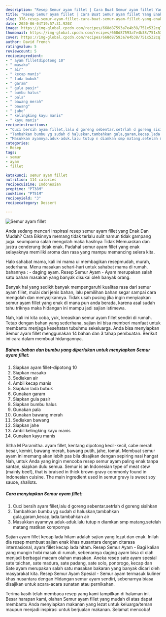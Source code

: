```yaml
---
description: "Resep Semur ayam fillet | Cara Buat Semur ayam fillet Yang Enak Banget"
title: "Resep Semur ayam fillet | Cara Buat Semur ayam fillet Yang Enak Banget"
slug: 376-resep-semur-ayam-fillet-cara-buat-semur-ayam-fillet-yang-enak-banget
date: 2020-06-04T19:57:31.920Z
image: https://img-global.cpcdn.com/recipes/668d87593a7e4b38/751x532cq70/semur-ayam-fillet-foto-resep-utama.jpg
thumbnail: https://img-global.cpcdn.com/recipes/668d87593a7e4b38/751x532cq70/semur-ayam-fillet-foto-resep-utama.jpg
cover: https://img-global.cpcdn.com/recipes/668d87593a7e4b38/751x532cq70/semur-ayam-fillet-foto-resep-utama.jpg
author: David French
ratingvalue: 5
reviewcount: 5
recipeingredient:
- " ayam filletdipotong 10"
- " masako"
- " air"
- " kecap manis"
- " lada bubuk"
- " garam"
- " gula pasir"
- " bumbu halus"
- " pala"
- " bawang merah"
- " bawang"
- " jahe"
- " kelingking kayu manis"
- " kayu manis"
recipeinstructions:
- "Cuci bersih ayam fillet,lalu d goreng sebentar.setrlah d goreng sisihkan"
- "Tambahkan bumbu yg sudah d haluskan,tambahkan gula,garam,kecap,lada.tambahkan air"
- "Masukkan ayamnya.aduk-aduk.lalu tutup n diamkan smp matang.setelah matang matikan kompornya"
categories:
- Resep
tags:
- semur
- ayam
- fillet

katakunci: semur ayam fillet 
nutrition: 114 calories
recipecuisine: Indonesian
preptime: "PT38M"
cooktime: "PT51M"
recipeyield: "3"
recipecategory: Dessert

---
```



![Semur ayam fillet](https://img-global.cpcdn.com/recipes/668d87593a7e4b38/751x532cq70/semur-ayam-fillet-foto-resep-utama.jpg)

Anda sedang mencari inspirasi resep semur ayam fillet yang Enak Dan Mudah? Cara Bikinnya memang tidak terlalu sulit namun tidak gampang juga. seumpama salah mengolah maka hasilnya Tidak Memuaskan dan justru cenderung tidak enak. Padahal semur ayam fillet yang enak selayaknya memiliki aroma dan rasa yang mampu memancing selera kita.

Halo sahabat mama, kali ini mama ui membagikan resepmudah, murah, sederhana. Menu masakan sehari-hari untuk sahabat mama di rumah. bahannya : - daging ayam. Resep Semur Ayam - Ayam merupakan salah satu bahan masakan yang banyak disukai oleh banyak orang.

Banyak hal yang sedikit banyak mempengaruhi kualitas rasa dari semur ayam fillet, mulai dari jenis bahan, lalu pemilihan bahan segar sampai cara mengolah dan menyajikannya. Tidak usah pusing jika ingin menyiapkan semur ayam fillet yang enak di mana pun anda berada, karena asal sudah tahu triknya maka hidangan ini mampu jadi sajian istimewa.


Nah, kali ini kita coba, yuk, kreasikan semur ayam fillet sendiri di rumah. Tetap dengan bahan yang sederhana, sajian ini bisa memberi manfaat untuk membantu menjaga kesehatan tubuhmu sekeluarga. Anda bisa menyiapkan Semur ayam fillet menggunakan 14 bahan dan 3 tahap pembuatan. Berikut ini cara dalam membuat hidangannya.

<!--inarticleads1-->

##### Bahan-bahan dan bumbu yang diperlukan untuk menyiapkan Semur ayam fillet:

1. Siapkan  ayam fillet-dipotong 10
1. Siapkan  masako
1. Sediakan  air
1. Ambil  kecap manis
1. Siapkan  lada bubuk
1. Gunakan  garam
1. Siapkan  gula pasir
1. Siapkan  bumbu halus
1. Gunakan  pala
1. Gunakan  bawang merah
1. Sediakan  bawang
1. Siapkan  jahe
1. Ambil  kelingking kayu manis
1. Gunakan  kayu manis


Sitha M Paramitha. ayam fillet, kentang dipotong kecil-kecil, cabe merah besar, kemiri, bawang merah, bawang putih, jahe, tomat. Membuat semur ayam ini memang akan lebih pas bila disajikan dengan sepiring nasi hangat Nah, untuk Anda yang ingin mencoba resep semur ayam paling enak tanpa santan, siapkan dulu semua. Semur is an Indonesian type of meat stew (mainly beef), that is braised in thick brown gravy commonly found in Indonesian cuisine. The main ingredient used in semur gravy is sweet soy sauce, shallots. 

<!--inarticleads2-->

##### Cara menyiapkan Semur ayam fillet:

1. Cuci bersih ayam fillet,lalu d goreng sebentar.setrlah d goreng sisihkan
1. Tambahkan bumbu yg sudah d haluskan,tambahkan gula,garam,kecap,lada.tambahkan air
1. Masukkan ayamnya.aduk-aduk.lalu tutup n diamkan smp matang.setelah matang matikan kompornya


Sajian ayam fillet kecap lada hitam adalah sajian yang lezat dan enak. Inilah dia resep membuat sajian enak khas nusantara dengan citarasa internasional, ayam fillet kecap lada hitam. Resep Semur Ayam - Bagi kalian yang mungin hobi masak di rumah, sebenarnya daging ayam bisa di olah menjadi berbagai macam olahan masakan. Aneka resep sate ayam spesial sate taichan, sate madura, sate padang, sate solo, ponorogo, kecap dan Sate ayam merupakan salah satu masakan bakaran yang banyak dicari oleh masyarakat kita. Resep Semur Ayam Spesial - Semur ayam termasuk kuliner khas nusantara dengan Hidangan semur ayam sendiri, sebenarnya biasa disajikan untuk acara-acara sunatan atau pernikahan. 

Terima kasih telah membaca resep yang kami tampilkan di halaman ini. Besar harapan kami, olahan Semur ayam fillet yang mudah di atas dapat membantu Anda menyiapkan makanan yang lezat untuk keluarga/teman maupun menjadi inspirasi untuk berjualan makanan. Selamat mencoba!
